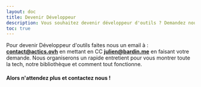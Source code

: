 ```yaml
---
layout: doc
title: Devenir Développeur
description: Vous souhaitez devenir développeur d'outils ? Demandez nous !
toc: true
---
```


Pour devenir Développeur d'outils faites nous un email à : **contact@actics.ovh** en mettant en CC **julien@bardin.me** en faisant votre demande. Nous organiserons un rapide entretient pour vous montrer toute la tech, notre bibliothèque et comment tout fonctionne. 

#### Alors n'attendez plus et contactez nous ! 